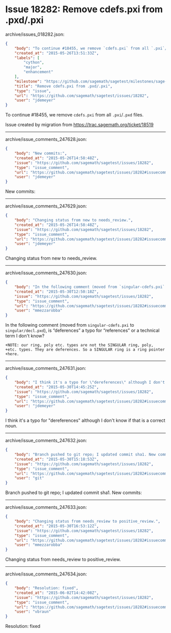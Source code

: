 # Issue 18282: Remove cdefs.pxi from .pxd/.pxi

archive/issues_018282.json:
```json
{
    "body": "To continue #18455, we remove `cdefs.pxi` from all `.pxi`/`.pxd` files.\n\nIssue created by migration from https://trac.sagemath.org/ticket/18519\n\n",
    "created_at": "2015-05-26T13:51:33Z",
    "labels": [
        "cython",
        "major",
        "enhancement"
    ],
    "milestone": "https://github.com/sagemath/sagetest/milestones/sage-6.8",
    "title": "Remove cdefs.pxi from .pxd/.pxi",
    "type": "issue",
    "url": "https://github.com/sagemath/sagetest/issues/18282",
    "user": "jdemeyer"
}
```
To continue #18455, we remove `cdefs.pxi` from all `.pxi`/`.pxd` files.

Issue created by migration from https://trac.sagemath.org/ticket/18519





---

archive/issue_comments_247628.json:
```json
{
    "body": "New commits:",
    "created_at": "2015-05-26T14:58:48Z",
    "issue": "https://github.com/sagemath/sagetest/issues/18282",
    "type": "issue_comment",
    "url": "https://github.com/sagemath/sagetest/issues/18282#issuecomment-247628",
    "user": "jdemeyer"
}
```

New commits:



---

archive/issue_comments_247629.json:
```json
{
    "body": "Changing status from new to needs_review.",
    "created_at": "2015-05-26T14:58:48Z",
    "issue": "https://github.com/sagemath/sagetest/issues/18282",
    "type": "issue_comment",
    "url": "https://github.com/sagemath/sagetest/issues/18282#issuecomment-247629",
    "user": "jdemeyer"
}
```

Changing status from new to needs_review.



---

archive/issue_comments_247630.json:
```json
{
    "body": "In the following comment (moved from `singular-cdefs.pxi` to `singular/decl.pxd`), is \u201cdeferences\u201d a typo for \u201creferences\u201d or a technical term I don't know?\n\n```\n+NOTE: our ring, poly etc. types are not the SINGULAR ring, poly,\n+etc. types. They are deferences. So a SINGULAR ring is a ring pointer\n+here.\n```\n",
    "created_at": "2015-05-30T12:50:18Z",
    "issue": "https://github.com/sagemath/sagetest/issues/18282",
    "type": "issue_comment",
    "url": "https://github.com/sagemath/sagetest/issues/18282#issuecomment-247630",
    "user": "mmezzarobba"
}
```

In the following comment (moved from `singular-cdefs.pxi` to `singular/decl.pxd`), is “deferences” a typo for “references” or a technical term I don't know?

```
+NOTE: our ring, poly etc. types are not the SINGULAR ring, poly,
+etc. types. They are deferences. So a SINGULAR ring is a ring pointer
+here.
```




---

archive/issue_comments_247631.json:
```json
{
    "body": "I think it's a typo for \"dereferences\" although I don't know if that is a correct noun.",
    "created_at": "2015-05-30T14:45:25Z",
    "issue": "https://github.com/sagemath/sagetest/issues/18282",
    "type": "issue_comment",
    "url": "https://github.com/sagemath/sagetest/issues/18282#issuecomment-247631",
    "user": "jdemeyer"
}
```

I think it's a typo for "dereferences" although I don't know if that is a correct noun.



---

archive/issue_comments_247632.json:
```json
{
    "body": "Branch pushed to git repo; I updated commit sha1. New commits:",
    "created_at": "2015-05-30T15:18:53Z",
    "issue": "https://github.com/sagemath/sagetest/issues/18282",
    "type": "issue_comment",
    "url": "https://github.com/sagemath/sagetest/issues/18282#issuecomment-247632",
    "user": "git"
}
```

Branch pushed to git repo; I updated commit sha1. New commits:



---

archive/issue_comments_247633.json:
```json
{
    "body": "Changing status from needs_review to positive_review.",
    "created_at": "2015-05-30T16:53:12Z",
    "issue": "https://github.com/sagemath/sagetest/issues/18282",
    "type": "issue_comment",
    "url": "https://github.com/sagemath/sagetest/issues/18282#issuecomment-247633",
    "user": "mmezzarobba"
}
```

Changing status from needs_review to positive_review.



---

archive/issue_comments_247634.json:
```json
{
    "body": "Resolution: fixed",
    "created_at": "2015-06-02T14:42:08Z",
    "issue": "https://github.com/sagemath/sagetest/issues/18282",
    "type": "issue_comment",
    "url": "https://github.com/sagemath/sagetest/issues/18282#issuecomment-247634",
    "user": "vbraun"
}
```

Resolution: fixed

